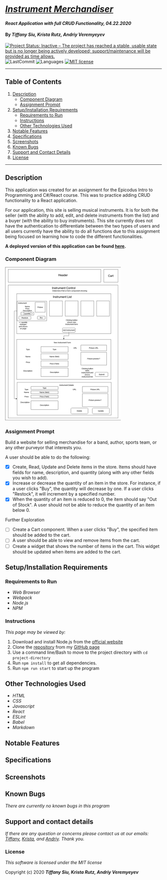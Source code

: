 # _[Instrument Merchandiser](https://treblemakersmusic.netlify.app/)_

#### _React Application with full CRUD Functionality, 04.22.2020_

#### By _**Tiffany Siu, Krista Rutz, Andriy Veremyeyev**_

[![Project Status: Inactive – The project has reached a stable, usable state but is no longer being actively developed; support/maintenance will be provided as time allows.](https://www.repostatus.org/badges/latest/inactive.svg)](https://www.repostatus.org/#inactive)
![LastCommit](https://img.shields.io/github/last-commit/KristaRutz/instrument-merchandiser)
![Languages](https://img.shields.io/github/languages/top/KristaRutz/instrument-merchandiser)
[![MIT license](https://img.shields.io/badge/License-MIT-orange.svg)](https://lbesson.mit-license.org/)

---

## Table of Contents

1. [Description](#description)
   - [Component Diagram](#component-diagram)
   - [Assignment Prompt](#assignment-prompt)
2. [Setup/Installation Requirements](#setup/installation-requirements)
   - [Requirements to Run](#requirements-to-run)
   - [Instructions](#instructions)
   - [Other Technologies Used](#other-technologies-used)
3. [Notable Features](#notable-features)
4. [Specifications](#specifications)
5. [Screenshots](#screenshots)
6. [Known Bugs](#known-bugs)
7. [Support and Contact Details](#support-and-contact-details)
8. [License](#license)

---

## Description

This application was created for an assignment for the Epicodus Intro to Programming and C#/React course. This was to practice adding CRUD functionality to a React application.

For our application, this site is selling musical instruments. It is for both the seller (with the ability to add, edit, and delete instruments from the list) and a buyer (with the ability to buy instruments). This site currently does not have the authentication to differentiate between the two types of users and all users currently have the ability to do all functions due to this assignment being focused on learning how to code the different functionalities.

**A deployed version of this application can be found [here](https://treblemakersmusic.netlify.app).**

### Component Diagram

![Component Diagram](./component-diagram-2.png)

### Assignment Prompt

Build a website for selling merchandise for a band, author, sports team, or any other purveyor that interests you.

A user should be able to do the following:

- [x] Create, Read, Update and Delete items in the store. Items should have fields for name, description, and quantity (along with any other fields you wish to add).
- [x] Increase or decrease the quantity of an item in the store. For instance, if a user clicks "Buy", the quantity will decrease by one. If a user clicks "Restock", it will increment by a specified number.
- [x] When the quantity of an item is reduced to 0, the item should say "Out of Stock". A user should not be able to reduce the quantity of an item below 0.

Further Exploration

- [ ] Create a Cart component. When a user clicks "Buy", the specified item should be added to the cart.
- [ ] A user should be able to view and remove items from the cart.
- [ ] Create a widget that shows the number of items in the cart. This widget should be updated when items are added to the cart.

## Setup/Installation Requirements

### Requirements to Run

- _Web Browser_
- _Webpack_
- _Node.js_
- _NPM_

### Instructions

_This page may be viewed by:_

1. Download and install Node.js from the [official website](https://nodejs.org/en/download/)
2. Clone the [repository](https://github.com/KristaRutz/instrument-merchandiser.git) from my [GitHub page](https://github.com/KristaRutz)
3. Use a command line/Bash to move to the project directory with `cd project-directory`
4. Run `npm install` to get all dependencies.
5. Run `npm run start` to start up the program

## Other Technologies Used

- _HTML_
- _CSS_
- _Javascript_
- _React_
- _ESLint_
- _Babel_
- _Markdown_

## Notable Features

<!-- _features that make project stand out_ -->

## Specifications

<!-- <details>
  <summary>Click to expand to view Specifications</summary>

| Specification | Input | Output |
| :-------------     | :------------- | :------------- |
| The program displays welcome message and menu with prices | Application start | Welcome message and menu displayed |
| The program displays special deals in readable format | Application start | Special deals displayed ("Buy 2, get 1 free" "3 for $5") |
| The program takes input of user that is not an integer, then assume 0 ordered | Bread="aaa", Pastry="" | Bread=0, Pastry=0 |
| The program takes number of loaves of bread and pastries and displays totals | Bread=4, Pastry=4 | Bread=$20, Pastry=$8, Total=$28 |
| If input qualifies for special deals, costs calculated using discounted price | Bread=3, Pastry=3 | Bread=$10, Pastry=$5, Total=$15 |

</details> -->

## Screenshots

<!-- _Here is a snippet of what the input looks like:_

![Snippet of input fields](img/snippet1.png)

_Here is a preview of what the output looks like:_

![Snippet of output box](img/snippet2.png) -->

<!-- <details>
  <summary>Expand to view More Screenshots </summary>

  ![Snippet of input fields](img/snippet3.png)


</details> -->

<!-- _{Show pictures using ![alt text](image.jpg), show what library does as concisely as possible but don't need to explain how project solves problem from `code`_ -->

## Known Bugs

<!-- - The Add to Cart button has no functionality -->

_There are currently no known bugs in this program_

## Support and contact details

_If there are any question or concerns please contact us at our emails: [Tiffany](mailto:tsiu88@gmail.com), [Krista](mailto:rutzkri000@gmail.com), and [Andriy](mailto:belyybrat@gmail.com). Thank you._

### License

_This software is licensed under the MIT license_

Copyright (c) 2020 **_Tiffany Siu, Krista Rutz, Andriy Veremyeyev_**
